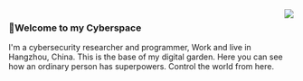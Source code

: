 <img align="right" src="https://github-readme-stats.vercel.app/api?username=FeeiCN" />

### 🍻Welcome to my Cyberspace

I'm a cybersecurity researcher and programmer, Work and live in Hangzhou, China. This is the base of my digital garden. Here you can see how an ordinary person has superpowers. Control the world from here.
